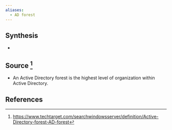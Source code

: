 ```yaml
---
aliases:
  - AD forest
---
```

## Synthesis
- 
## Source [^1]
- An Active Directory forest is the highest level of organization within Active Directory.
## References

[^1]: https://www.techtarget.com/searchwindowsserver/definition/Active-Directory-forest-AD-forest
